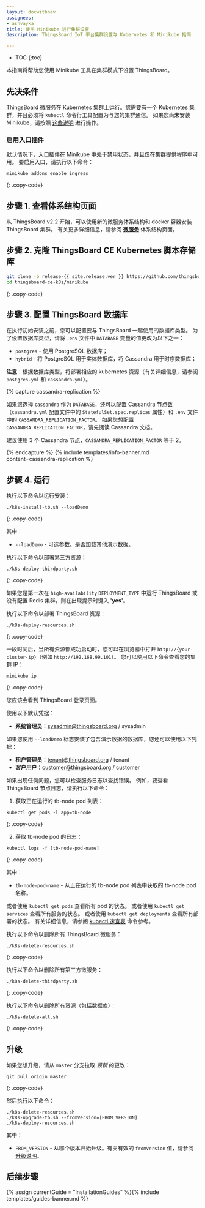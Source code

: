 ```yaml
---
layout: docwithnav
assignees:
- ashvayka
title: 使用 Minikube 进行集群设置
description: ThingsBoard IoT 平台集群设置与 Kubernetes 和 Minikube 指南

---
```


* TOC
{:toc}

本指南将帮助您使用 Minikube 工具在集群模式下设置 ThingsBoard。

## 先决条件

ThingsBoard 微服务在 Kubernetes 集群上运行。您需要有一个 Kubernetes 集群，并且必须将 `kubectl` 命令行工具配置为与您的集群通信。
如果您尚未安装 Minikube，请按照 [这些说明](https://kubernetes.io/docs/setup/learning-environment/minikube/) 进行操作。


### 启用入口插件

默认情况下，入口插件在 Minikube 中处于禁用状态，并且仅在集群提供程序中可用。
要启用入口，请执行以下命令：

```
minikube addons enable ingress
```
{: .copy-code}

## 步骤 1. 查看体系结构页面

从 ThingsBoard v2.2 开始，可以使用新的微服务体系结构和 docker 容器安装 ThingsBoard 集群。
有关更多详细信息，请参阅 [**微服务**](/docs/reference/msa/) 体系结构页面。

## 步骤 2. 克隆 ThingsBoard CE Kubernetes 脚本存储库

```bash
git clone -b release-{{ site.release.ver }} https://github.com/thingsboard/thingsboard-ce-k8s.git --depth 1
cd thingsboard-ce-k8s/minikube
```
{: .copy-code}

## 步骤 3. 配置 ThingsBoard 数据库

在执行初始安装之前，您可以配置要与 ThingsBoard 一起使用的数据库类型。
为了设置数据库类型，请将 `.env` 文件中 `DATABASE` 变量的值更改为以下之一：

- `postgres` - 使用 PostgreSQL 数据库；
- `hybrid` - 将 PostgreSQL 用于实体数据库，将 Cassandra 用于时序数据库；

**注意**：根据数据库类型，将部署相应的 kubernetes 资源（有关详细信息，请参阅 `postgres.yml` 和 `cassandra.yml`）。

{% capture cassandra-replication %}

如果您选择 `cassandra` 作为 `DATABASE`，还可以配置 Cassandra 节点数（`cassandra.yml` 配置文件中的 `StatefulSet.spec.replicas` 属性）和 `.env` 文件中的 `CASSANDRA_REPLICATION_FACTOR`。
如果您想配置 `CASSANDRA_REPLICATION_FACTOR`，请先阅读 Cassandra 文档。

建议使用 3 个 Cassandra 节点，`CASSANDRA_REPLICATION_FACTOR` 等于 2。

{% endcapture %}
{% include templates/info-banner.md content=cassandra-replication %}

## 步骤 4. 运行

执行以下命令以运行安装：

```
./k8s-install-tb.sh --loadDemo
```
{: .copy-code}

其中：

- `--loadDemo` - 可选参数。是否加载其他演示数据。

执行以下命令以部署第三方资源：

```
./k8s-deploy-thirdparty.sh
```
{: .copy-code}

如果您是第一次在 `high-availability` `DEPLOYMENT_TYPE` 中运行 ThingsBoard 或没有配置 Redis 集群，则在出现提示时键入 **'yes'**。


执行以下命令以部署 ThingsBoard 资源：

```
./k8s-deploy-resources.sh
```
{: .copy-code}

一段时间后，当所有资源都成功启动时，您可以在浏览器中打开 `http://{your-cluster-ip}`（例如 `http://192.168.99.101`）。
您可以使用以下命令查看您的集群 IP：

```
minikube ip
```
{: .copy-code}

您应该会看到 ThingsBoard 登录页面。

使用以下默认凭据：

- **系统管理员**：sysadmin@thingsboard.org / sysadmin

如果您使用 `--loadDemo` 标志安装了包含演示数据的数据库，您还可以使用以下凭据：

- **租户管理员**：tenant@thingsboard.org / tenant
- **客户用户**：customer@thingsboard.org / customer

如果出现任何问题，您可以检查服务日志以查找错误。
例如，要查看 ThingsBoard 节点日志，请执行以下命令：

1) 获取正在运行的 tb-node pod 列表：

```
kubectl get pods -l app=tb-node
```
{: .copy-code}

2) 获取 tb-node pod 的日志：

```
kubectl logs -f [tb-node-pod-name]
```
{: .copy-code}

其中：

- `tb-node-pod-name` - 从正在运行的 tb-node pod 列表中获取的 tb-node pod 名称。

或者使用 `kubectl get pods` 查看所有 pod 的状态。
或者使用 `kubectl get services` 查看所有服务的状态。
或者使用 `kubectl get deployments` 查看所有部署的状态。
有关详细信息，请参阅 [kubectl 速查表](https://kubernetes.io/docs/reference/kubectl/cheatsheet/) 命令参考。

执行以下命令以删除所有 ThingsBoard 微服务：

```
./k8s-delete-resources.sh
```
{: .copy-code}

执行以下命令以删除所有第三方微服务：

```
./k8s-delete-thirdparty.sh
```
{: .copy-code}

执行以下命令以删除所有资源（包括数据库）：

```
./k8s-delete-all.sh
```
{: .copy-code}

## 升级

如果您想升级，请从 `master` 分支拉取 *最新* 的更改：
```
git pull origin master
```
{: .copy-code}

然后执行以下命令：

```
./k8s-delete-resources.sh
./k8s-upgrade-tb.sh --fromVersion=[FROM_VERSION]
./k8s-deploy-resources.sh
```
其中：

- `FROM_VERSION` - 从哪个版本开始升级。有关有效的 `fromVersion` 值，请参阅 [升级说明](/docs/user-guide/install/upgrade-instructions)。

## 后续步骤

{% assign currentGuide = "InstallationGuides" %}{% include templates/guides-banner.md %}
